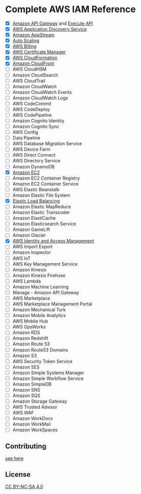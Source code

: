 # Complete AWS IAM Reference

- [x] [Amazon API Gateway](services/apigateway.md) and [Execute API](services/execute-api.md)
- [x] [AWS Application Discovery Service](services/discovery.md)
- [x] [Amazon AppStream](services/appstream.md)
- [x] [Auto Scaling](services/autoscaling.md)
- [x] [AWS Billing](services/aws-portal.md)
- [x] [AWS Certificate Manager](services/acm.md)
- [x] [AWS CloudFormation](services/cloudformation.md)
- [x] [Amazon CloudFront](services/cloudfront.md)
- [ ] AWS CloudHSM
- [ ] Amazon CloudSearch
- [ ] AWS CloudTrail
- [ ] Amazon CloudWatch
- [ ] Amazon CloudWatch Events
- [ ] Amazon CloudWatch Logs
- [ ] AWS CodeCommit
- [ ] AWS CodeDeploy
- [ ] AWS CodePipeline
- [ ] Amazon Cognito Identity
- [ ] Amazon Cognito Sync
- [ ] AWS Config
- [ ] Data Pipeline
- [ ] AWS Database Migration Service
- [ ] AWS Device Farm
- [ ] AWS Direct Connect
- [ ] AWS Directory Service
- [ ] Amazon DynamoDB
- [x] [Amazon EC2](services/ec2.md)
- [ ] Amazon EC2 Container Registry
- [ ] Amazon EC2 Container Service
- [ ] AWS Elastic Beanstalk
- [ ] Amazon Elastic File System
- [x] [Elastic Load Balancing](services/elasticloadbalancing.md)
- [ ] Amazon Elastic MapReduce
- [ ] Amazon Elastic Transcoder
- [ ] Amazon ElastiCache
- [ ] Amazon Elasticsearch Service
- [ ] Amazon GameLift
- [ ] Amazon Glacier
- [x] [AWS Identity and Access Management](services/iam.md)
- [ ] AWS Import Export
- [ ] Amazon Inspector
- [ ] AWS IoT
- [ ] AWS Key Management Service
- [ ] Amazon Kinesis
- [ ] Amazon Kinesis Firehose
- [ ] AWS Lambda
- [ ] Amazon Machine Learning
- [ ] Manage - Amazon API Gateway
- [ ] AWS Marketplace
- [ ] AWS Marketplace Management Portal
- [ ] Amazon Mechanical Turk
- [ ] Amazon Mobile Analytics
- [ ] AWS Mobile Hub
- [ ] AWS OpsWorks
- [ ] Amazon RDS
- [ ] Amazon Redshift
- [ ] Amazon Route 53
- [ ] Amazon Route53 Domains
- [ ] Amazon S3
- [ ] AWS Security Token Service
- [ ] Amazon SES
- [ ] Amazon Simple Systems Manager
- [ ] Amazon Simple Workflow Service
- [ ] Amazon SimpleDB
- [ ] Amazon SNS
- [ ] Amazon SQS
- [ ] Amazon Storage Gateway
- [ ] AWS Trusted Advisor
- [ ] AWS WAF
- [ ] Amazon WorkDocs
- [ ] Amazon WorkMail
- [ ] Amazon WorkSpaces

## Contributing

[see here](CONTRIBUTING.md)

## License

[CC BY-NC-SA 4.0](LICENSE.md)
